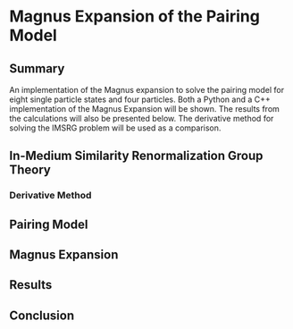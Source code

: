 # Magnus Expansion of the Pairing Model

## Summary
An implementation of the Magnus expansion to solve the pairing model for eight single 
particle states and four particles.  Both a Python and a C++ implementation of the Magnus 
Expansion will be shown.  The results from the calculations will also be presented below.
The derivative method for solving the IMSRG problem will be used as a comparison.

## In-Medium Similarity Renormalization Group Theory

### Derivative Method

## Pairing Model 

## Magnus Expansion

## Results

## Conclusion
